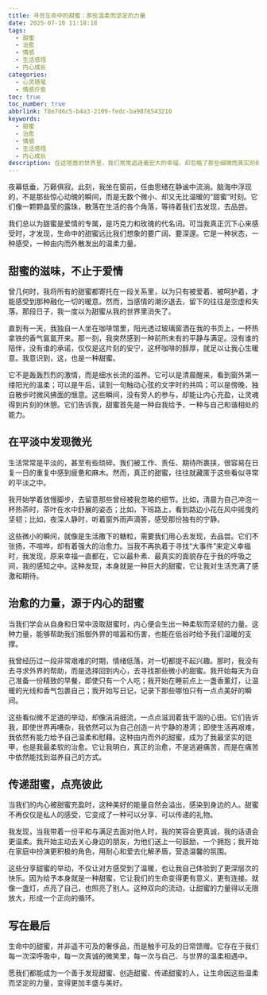 ```yaml
---
title: 寻觅生命中的甜蜜：那些温柔而坚定的力量
date: 2025-07-10 11:18:18
tags:
  - 甜蜜
  - 治愈
  - 情感
  - 生活感悟
  - 内心成长
categories:
  - 心灵随笔
  - 情感疗愈
toc: true
toc_number: true
abbrlink: f8e7d6c5-b4a3-2109-fedc-ba9876543210
keywords:
  - 甜蜜
  - 治愈
  - 情感
  - 生活感悟
  - 内心成长
description: 在这喧嚣的世界里，我们常常追逐着宏大的幸福，却忽略了那些细微而真实的甜蜜。它们不是轰轰烈烈的爱情，也不是功成名就的喜悦，而是藏匿于日常点滴中的温柔微光。这篇文章，将带你一同探寻生命中那些被遗忘的甜蜜滋味，感受它们如何悄然滋养我们的内心，成为我们前行的力量。
---
```


夜幕低垂，万籁俱寂。此刻，我坐在窗前，任由思绪在静谧中流淌。脑海中浮现的，不是那些惊心动魄的瞬间，而是无数个微小、却又无比温暖的“甜蜜”时刻。它们像一颗颗晶莹的露珠，散落在生活的各个角落，等待着我们去发现，去品尝。

我们总以为甜蜜是爱情的专属，是巧克力和玫瑰的代名词。可当我真正沉下心来感受时，才发现，生命中的甜蜜远比我们想象的要广阔、要深邃。它是一种状态，一种感受，一种由内而外散发出的温柔力量。

## 甜蜜的滋味，不止于爱情

曾几何时，我将所有的甜蜜都寄托在一段关系里，以为只有被爱着、被呵护着，才能感受到那种融化一切的暖意。然而，当感情的潮汐退去，留下的往往是空虚和失落。那段日子，我一度以为甜蜜从我的世界里消失了。

直到有一天，我独自一人坐在咖啡馆里，阳光透过玻璃窗洒在我的书页上，一杯热拿铁的香气氤氲开来。那一刻，我突然感到一种前所未有的平静与满足。没有谁的陪伴，没有谁的承诺，仅仅是这片刻的安宁，这杯咖啡的醇厚，就足以让我心生暖意。我意识到，这，也是一种甜蜜。

它不是轰轰烈烈的激情，而是细水长流的滋养。它可以是清晨醒来，看到窗外第一缕阳光的温柔；可以是午后，读到一句触动心弦的文字时的共鸣；可以是傍晚，独自散步时微风拂面的惬意。这些瞬间，没有旁人的参与，却能让内心充盈，让灵魂得到片刻的休憩。它们告诉我，甜蜜首先是一种自我给予，一种与自己和谐相处的能力。

## 在平淡中发现微光

生活常常是平淡的，甚至有些琐碎。我们被工作、责任、期待所裹挟，很容易在日复一日的重复中感到疲惫和麻木。然而，真正的甜蜜，往往就藏匿于这些看似寻常的平淡之中。

我开始学着放慢脚步，去留意那些曾经被我忽略的细节。比如，清晨为自己冲泡一杯热茶时，茶叶在水中舒展的姿态；比如，下班路上，看到路边小花在风中摇曳的坚韧；比如，夜深人静时，听着窗外雨声滴答，感受那份独有的宁静。

这些微小的瞬间，就像是生活撒下的糖粒，需要我们用心去发现，去品尝。它们不张扬，不喧哗，却有着强大的治愈力。当我不再执着于寻找“大事件”来定义幸福时，我发现，原来幸福一直都在，它以最朴素、最真实的面貌存在于我的呼吸之间，我的感知之中。这种发现，本身就是一种巨大的甜蜜，它让我对生活充满了感激和期待。

## 治愈的力量，源于内心的甜蜜

当我们学会从自身和日常中汲取甜蜜时，内心便会生出一种柔软而坚韧的力量。这种力量，能够帮助我们抵御外界的喧嚣和伤害，也能在低谷时给予我们温暖的支撑。

我曾经历过一段非常艰难的时期，情绪低落，对一切都提不起兴趣。那时，我没有去寻求外界的帮助，而是选择回到内心，去寻找那些微小的甜蜜。我开始每天为自己准备一份精致的早餐，即使只有一个人吃；我开始在睡前点上一盏香薰灯，让温暖的光线和香气包裹自己；我开始写日记，记录下那些哪怕只有一点点美好的瞬间。

这些看似微不足道的举动，却像涓涓细流，一点点滋润着我干涸的心田。它们告诉我，即使世界再嘈杂，我依然可以为自己创造一片宁静的港湾；即使生活再艰难，我依然有能力给予自己温柔和慰藉。这种由内而外的甜蜜，成为了我最坚实的铠甲，也是我最柔软的治愈。它让我明白，真正的治愈，不是逃避痛苦，而是在痛苦中依然能找到滋养自己的方式。

## 传递甜蜜，点亮彼此

当我们的内心被甜蜜充盈时，这种美好的能量自然会溢出，感染到身边的人。甜蜜不再仅仅是私人的感受，它变成了一种可以分享、可以传递的礼物。

我发现，当我带着一份平和与满足去面对他人时，我的笑容会更真诚，我的话语会更温柔。我开始主动去关心身边的朋友，为他们送上一句鼓励，一个拥抱；我开始在家庭中扮演更积极的角色，用耐心和爱去化解矛盾，营造温馨的氛围。

这些分享甜蜜的举动，不仅让对方感受到了温暖，也让我自己体验到了更深层次的快乐。因为给予本身就是一种甜蜜，它让我们的生命变得更有意义，更有连接。就像一盏灯，点亮了自己，也照亮了别人。这种双向的流动，让甜蜜的力量得以无限放大，形成一个正向的循环。

## 写在最后

生命中的甜蜜，并非遥不可及的奢侈品，而是触手可及的日常馈赠。它存在于我们每一次深呼吸中，每一次真诚的微笑里，每一次与自己、与世界的温柔相遇中。

愿我们都能成为一个善于发现甜蜜、创造甜蜜、传递甜蜜的人，让生命因这些温柔而坚定的力量，变得更加丰盛与美好。